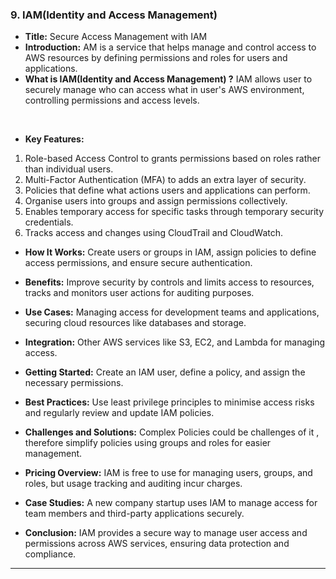 ### 9. IAM(Identity and Access Management)


* **Title:**
Secure Access Management with IAM
&nbsp;
* **Introduction:**
AM is a service that helps manage and control access to AWS resources by defining permissions and roles for users and applications.
&nbsp;
* **What is IAM(Identity and Access Management) ?**
IAM allows user to securely manage who can access what in user's AWS environment, controlling permissions and access levels.


&nbsp;
* **Key Features:**
1. Role-based Access Control to grants permissions based on roles rather than individual users.
2. Multi-Factor Authentication (MFA) to adds an extra layer of security.
3. Policies that define what actions users and applications can perform.
4. Organise users into groups and assign permissions collectively.
5. Enables temporary access for specific tasks through temporary security credentials.
6. Tracks access and changes using CloudTrail and CloudWatch.

* **How It Works:**
Create users or groups in IAM, assign policies to define access permissions, and ensure secure authentication.
&nbsp;
* **Benefits:**
Improve security by controls and limits access to resources, tracks and monitors user actions for auditing purposes.
&nbsp;
* **Use Cases:**
Managing access for development teams and applications, securing cloud resources like databases and storage.
&nbsp;

* **Integration:**
Other AWS services like S3, EC2, and Lambda for managing access.
&nbsp;
* **Getting Started:**
Create an IAM user, define a policy, and assign the necessary permissions.
&nbsp;
* **Best Practices:**
Use least privilege principles to minimise access risks and regularly review and update IAM policies.
&nbsp;
* **Challenges and Solutions:**
Complex Policies could be challenges of it , therefore simplify policies using groups and roles for easier management.
&nbsp;
* **Pricing Overview:**
IAM is free to use for managing users, groups, and roles, but usage tracking and auditing incur charges.
&nbsp;
* **Case Studies:**
A new company startup uses IAM to manage access for team members and third-party applications securely.
&nbsp;
* **Conclusion:**
IAM provides a secure way to manage user access and permissions across AWS services, ensuring data protection and compliance.
****